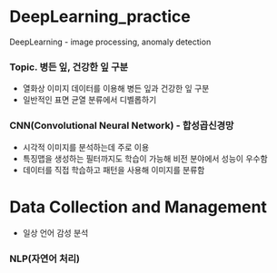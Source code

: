 # DeepLearning_practice
DeepLearning - image processing, anomaly detection

### Topic. 병든 잎, 건강한 잎 구분
- 열화상 이미지 데이터를 이용해 병든 잎과 건강한 잎 구분
- 일반적인 표면 균열 분류에서 디벨롭하기

### CNN(Convolutional Neural Network) - 합성곱신경망
- 시각적 이미지를 분석하는데 주로 이용
- 특징맵을 생성하는 필터까지도 학습이 가능해 비전 분야에서 성능이 우수함
- 데이터를 직접 학습하고 패턴을 사용해 이미지를 분류함

# Data Collection and Management
- 일상 언어 감성 분석

### NLP(자연어 처리)
